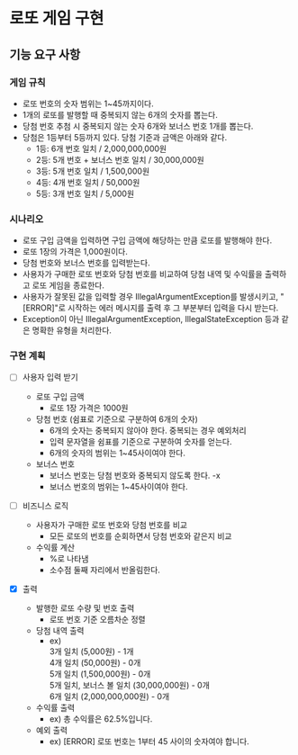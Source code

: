 # 로또 게임 구현

## 기능 요구 사항

### 게임 규칙
- 로또 번호의 숫자 범위는 1~45까지이다.
- 1개의 로또를 발행할 때 중복되지 않는 6개의 숫자를 뽑는다.
- 당첨 번호 추첨 시 중복되지 않는 숫자 6개와 보너스 번호 1개를 뽑는다.
- 당첨은 1등부터 5등까지 있다. 당첨 기준과 금액은 아래와 같다.
    - 1등: 6개 번호 일치 / 2,000,000,000원
    - 2등: 5개 번호 + 보너스 번호 일치 / 30,000,000원
    - 3등: 5개 번호 일치 / 1,500,000원
    - 4등: 4개 번호 일치 / 50,000원
    - 5등: 3개 번호 일치 / 5,000원  
  
### 시나리오
- 로또 구입 금액을 입력하면 구입 금액에 해당하는 만큼 로또를 발행해야 한다.
- 로또 1장의 가격은 1,000원이다.
- 당첨 번호와 보너스 번호를 입력받는다.
- 사용자가 구매한 로또 번호와 당첨 번호를 비교하여 당첨 내역 및 수익률을 출력하고 로또 게임을 종료한다.
- 사용자가 잘못된 값을 입력할 경우 IllegalArgumentException를 발생시키고, "[ERROR]"로 시작하는 에러 메시지를 출력 후 그 부분부터 입력을 다시 받는다.
- Exception이 아닌 IllegalArgumentException, IllegalStateException 등과 같은 명확한 유형을 처리한다.

### 구현 계획
-[ ] 사용자 입력 받기
  - 로또 구입 금액
    - 로또 1장 가격은 1000원
  - 당첨 번호 (쉼표로 기준으로 구분하여 6개의 숫자)
    - 6개의 숫자는 중복되지 않아야 한다. 중복되는 경우 예외처리
    - 입력 문자열을 쉼표를 기준으로 구분하여 숫자를 얻는다.
    - 6개의 숫자의 범위는 1~45사이여야 한다.
  - 보너스 번호
    - 보너스 번호는 당첨 번호와 중복되지 않도록 한다. -x
    - 보너스 번호의 범위는 1~45사이여야 한다.

-[ ] 비즈니스 로직
  - 사용자가 구매한 로또 번호와 당첨 번호를 비교
    - 모든 로또의 번호를 순회하면서 당첨 번호와 같은지 비교
  - 수익률 계산
    - %로 나타냄
    - 소수점 둘째 자리에서 반올림한다.

-[x] 출력
  - 발행한 로또 수량 및 번호 출력 
    - 로또 번호 기준 오름차순 정렬
  - 당첨 내역 출력
    - ex)  
      3개 일치 (5,000원) - 1개  
      4개 일치 (50,000원) - 0개  
      5개 일치 (1,500,000원) - 0개  
      5개 일치, 보너스 볼 일치 (30,000,000원) - 0개  
      6개 일치 (2,000,000,000원) - 0개  
  - 수익률 출력
    - ex) 총 수익률은 62.5%입니다.
  - 예외 출력  
    - ex) [ERROR] 로또 번호는 1부터 45 사이의 숫자여야 합니다.